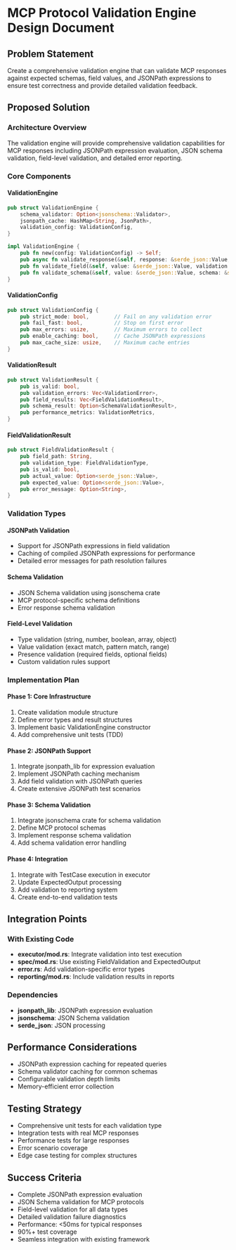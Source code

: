 # MCP Protocol Validation Engine Design Document

## Problem Statement
Create a comprehensive validation engine that can validate MCP responses against expected schemas, field values, and JSONPath expressions to ensure test correctness and provide detailed validation feedback.

## Proposed Solution

### Architecture Overview
The validation engine will provide comprehensive validation capabilities for MCP responses including JSONPath expression evaluation, JSON schema validation, field-level validation, and detailed error reporting.

### Core Components

#### ValidationEngine
```rust
pub struct ValidationEngine {
    schema_validator: Option<jsonschema::Validator>,
    jsonpath_cache: HashMap<String, JsonPath>,
    validation_config: ValidationConfig,
}

impl ValidationEngine {
    pub fn new(config: ValidationConfig) -> Self;
    pub async fn validate_response(&self, response: &serde_json::Value, expected: &ExpectedOutput) -> ValidationResult;
    pub fn validate_field(&self, value: &serde_json::Value, validation: &FieldValidation) -> FieldValidationResult;
    pub fn validate_schema(&self, value: &serde_json::Value, schema: &serde_json::Value) -> SchemaValidationResult;
}
```

#### ValidationConfig
```rust
pub struct ValidationConfig {
    pub strict_mode: bool,        // Fail on any validation error
    pub fail_fast: bool,          // Stop on first error
    pub max_errors: usize,        // Maximum errors to collect
    pub enable_caching: bool,     // Cache JSONPath expressions
    pub max_cache_size: usize,    // Maximum cache entries
}
```

#### ValidationResult
```rust
pub struct ValidationResult {
    pub is_valid: bool,
    pub validation_errors: Vec<ValidationError>,
    pub field_results: Vec<FieldValidationResult>,
    pub schema_result: Option<SchemaValidationResult>,
    pub performance_metrics: ValidationMetrics,
}
```

#### FieldValidationResult
```rust
pub struct FieldValidationResult {
    pub field_path: String,
    pub validation_type: FieldValidationType,
    pub is_valid: bool,
    pub actual_value: Option<serde_json::Value>,
    pub expected_value: Option<serde_json::Value>,
    pub error_message: Option<String>,
}
```

### Validation Types

#### JSONPath Validation
- Support for JSONPath expressions in field validation
- Caching of compiled JSONPath expressions for performance
- Detailed error messages for path resolution failures

#### Schema Validation  
- JSON Schema validation using jsonschema crate
- MCP protocol-specific schema definitions
- Error response schema validation

#### Field-Level Validation
- Type validation (string, number, boolean, array, object)
- Value validation (exact match, pattern match, range)
- Presence validation (required fields, optional fields)
- Custom validation rules support

### Implementation Plan

#### Phase 1: Core Infrastructure
1. Create validation module structure
2. Define error types and result structures
3. Implement basic ValidationEngine constructor
4. Add comprehensive unit tests (TDD)

#### Phase 2: JSONPath Support
1. Integrate jsonpath_lib for expression evaluation
2. Implement JSONPath caching mechanism
3. Add field validation with JSONPath queries
4. Create extensive JSONPath test scenarios

#### Phase 3: Schema Validation
1. Integrate jsonschema crate for schema validation
2. Define MCP protocol schemas
3. Implement response schema validation
4. Add schema validation error handling

#### Phase 4: Integration
1. Integrate with TestCase execution in executor
2. Update ExpectedOutput processing
3. Add validation to reporting system
4. Create end-to-end validation tests

## Integration Points

### With Existing Code
- **executor/mod.rs**: Integrate validation into test execution
- **spec/mod.rs**: Use existing FieldValidation and ExpectedOutput
- **error.rs**: Add validation-specific error types
- **reporting/mod.rs**: Include validation results in reports

### Dependencies
- **jsonpath_lib**: JSONPath expression evaluation
- **jsonschema**: JSON Schema validation  
- **serde_json**: JSON processing

## Performance Considerations
- JSONPath expression caching for repeated queries
- Schema validator caching for common schemas
- Configurable validation depth limits
- Memory-efficient error collection

## Testing Strategy
- Comprehensive unit tests for each validation type
- Integration tests with real MCP responses
- Performance tests for large responses
- Error scenario coverage
- Edge case testing for complex structures

## Success Criteria
- Complete JSONPath expression evaluation
- JSON Schema validation for MCP protocols
- Field-level validation for all data types
- Detailed validation failure diagnostics
- Performance: <50ms for typical responses
- 90%+ test coverage
- Seamless integration with existing framework 